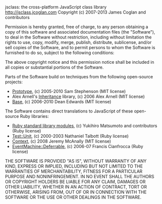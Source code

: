 jsclass: the cross-platform JavaScript class library
http://jsclass.jcoglan.com
Copyright (c) 2007-2013 James Coglan and contributors

Permission is hereby granted, free of charge, to any person obtaining a copy of
this software and associated documentation files (the "Software"), to deal in
the Software without restriction, including without limitation the rights to
use, copy, modify, merge, publish, distribute, sublicense, and/or sell copies
of the Software, and to permit persons to whom the Software is furnished to do
so, subject to the following conditions:

The above copyright notice and this permission notice shall be included in all
copies or substantial portions of the Software.

Parts of the Software build on techniques from the following open-source
projects:

* [Prototype](http://prototypejs.org/), (c) 2005-2010 Sam Stephenson (MIT
  license)
* Alex Arnell's [Inheritance](http://www.twologic.com/projects/inheritance/)
  library, (c) 2006 Alex Arnell (MIT license)
* [Base](http://dean.edwards.name/weblog/2006/03/base/), (c) 2006-2010 Dean
  Edwards (MIT license)

The Software contains direct translations to JavaScript of these open-source
Ruby libraries:

* [Ruby standard library modules](http://www.ruby-lang.org/en/), (c) Yukihiro
  Matsumoto and contributors (Ruby license)
* [Test::Unit](http://test-unit.rubyforge.org/), (c) 2000-2003 Nathaniel
  Talbott (Ruby license)
* [Context](http://github.com/jm/context), (c) 2008 Jeremy McAnally (MIT
  license)
* [EventMachine::Deferrable](http://rubyeventmachine.com/), (c) 2006-07 Francis
  Cianfrocca (Ruby license)

THE SOFTWARE IS PROVIDED "AS IS", WITHOUT WARRANTY OF ANY KIND, EXPRESS OR
IMPLIED, INCLUDING BUT NOT LIMITED TO THE WARRANTIES OF MERCHANTABILITY,
FITNESS FOR A PARTICULAR PURPOSE AND NONINFRINGEMENT. IN NO EVENT SHALL THE
AUTHORS OR COPYRIGHT HOLDERS BE LIABLE FOR ANY CLAIM, DAMAGES OR OTHER
LIABILITY, WHETHER IN AN ACTION OF CONTRACT, TORT OR OTHERWISE, ARISING FROM,
OUT OF OR IN CONNECTION WITH THE SOFTWARE OR THE USE OR OTHER DEALINGS IN THE
SOFTWARE.


